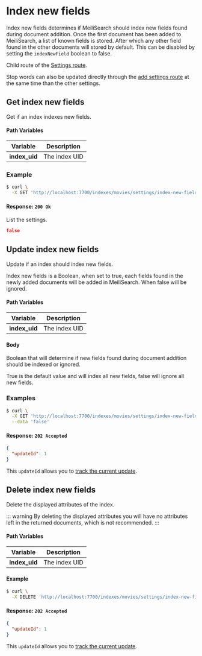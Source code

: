 # Index new fields

Index new fields determines if MeiliSearch should index new fields found during document addition.
Once the first document has been added to MeiliSearch, a list of known fields is stored. After which any other field found in the other documents will stored by default. This can be disabled by setting the `indexNewField` boolean to false.

Child route of the [Settings route](/references/settings.md).

Stop words can also be updated directly through the [add settings route](/references/settings.md#add-settings) at the same time than the other settings.

## Get index new fields

<RouteHighlighter method="GET" route="/indexes/:index_uid/settings/index-new-fields" />

Get if an index indexes new fields.

#### Path Variables

| Variable          | Description           |
|-------------------|-----------------------|
| **index_uid**         | The index UID |

### Example

```bash
$ curl \
  -X GET 'http://localhost:7700/indexes/movies/settings/index-new-fields'
```

#### Response: `200 Ok`

List the settings.

```json
false
```

## Update index new fields

<RouteHighlighter method="POST" route="/indexes/:index_uid/settings/index-new-fields" />

Update if an index should index new fields.

Index new fields is a Boolean, when set to true, each fields found in the newly added documents will be added in MeiliSearch.
When false will be ignored.

#### Path Variables

| Variable          | Description           |
|-------------------|-----------------------|
| **index_uid**         | The index UID |

#### Body

Boolean that will determine if new fields found during document addition should be indexed or ignored.

True is the default value and will index all new fields, false will ignore all new fields.

### Examples

```bash
$ curl \
  -X GET 'http://localhost:7700/indexes/movies/settings/index-new-fields' \
  --data 'false'
```

#### Response: `202 Accepted`

```json
{
  "updateId": 1
}
```
This `updateId` allows you to [track the current update](/references/updates.md).

## Delete index new fields

<RouteHighlighter method="DELETE" route="/indexes/:index_uid/settings/index-new-fields"/>

Delete the displayed attributes of the index.

::: warning
By deleting the displayed attributes you will have no attributes left in the returned documents, which is not recommended.
:::
<!-- By deleting the displayed attributes you reset it to its default value that is a list of all the known fields in the documents.

To remove all displayed attributes, which is not recommended for any use-case, you should send an empty array on the [add or replace displayed attributes route](/references/displayed_attributes.html#add-or-replace-displayed-attributes). -->

#### Path Variables

| Variable          | Description           |
|-------------------|-----------------------|
| **index_uid**         | The index UID |

#### Example
```bash
$ curl \
  -X DELETE 'http://localhost:7700/indexes/movies/settings/index-new-fields'
```

#### Response: `202 Accepted`

```json
{
  "updateId": 1
}
```
This `updateId` allows you to [track the current update](/references/updates.md).

